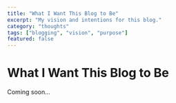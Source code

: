 ```yaml
---
title: "What I Want This Blog to Be"
excerpt: "My vision and intentions for this blog."
category: "thoughts"
tags: ["blogging", "vision", "purpose"]
featured: false
---
```


# What I Want This Blog to Be

Coming soon...
